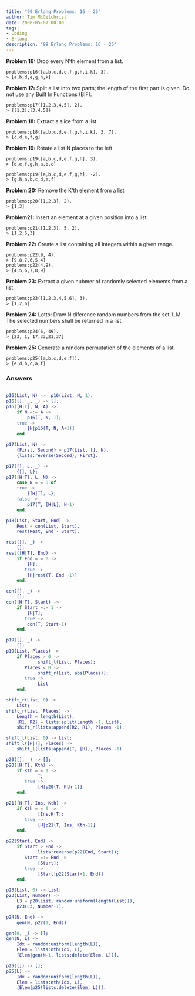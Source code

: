 ```yaml
---
title: "99 Erlang Problems: 16 - 25"
author: Tim McGilchrist
date: 2008-05-07 00:00
tags:
- Coding
- Erlang
description: "99 Erlang Problems: 16 - 25"
---
```


**Problem 16:** Drop every N'th element from a list.

    problems:p16([a,b,c,d,e,f,g,h,i,k], 3).
    > [a,b,d,e,g,h,k]


**Problem 17:** Split a list into two parts; the length of the first part is
given. Do not use any Built In Functions (BIF).

    problems:p17([1,2,3,4,5], 2).
    > {[1,2],[3,4,5]}

**Problem 18:** Extract a slice from a list.

    problems:p18([a,b,c,d,e,f,g,h,i,k], 3, 7).
    > [c,d,e,f,g]

**Problem 19:** Rotate a list N places to the left.

    problems:p19([a,b,c,d,e,f,g,h], 3).
    > [d,e,f,g,h,a,b,c]

    problems:p19([a,b,c,d,e,f,g,h], -2).
    > [g,h,a,b,c,d,e,f]

**Problem 20:** Remove the K'th element from a list

    problems:p20([1,2,3], 2).
    > [1,3]

**Problem21:** Insert an element at a given position into a list.

    problems:p21([1,2,3], 5, 2).
    > [1,2,5,3]

**Problem 22:** Create a list containing all integers within a given range.

    problems:p22(9, 4).
    > [9,8,7,6,5,4]
    problems:p22(4,9).
    > [4,5,6,7,8,9]

**Problem 23:** Extract a given nubmer of randomly selected elements from a list.

    problems:p23([1,2,3,4,5,6], 3).
    > [1,2,6]

**Problem 24:** Lotto: Draw N diference random numbers from the set 1..M. The
selected numbers shall be returned in a list.

    problems:p24(6, 49).
    > [23, 1, 17,33,21,37]

**Problem 25:** Generate a random permutation of the elements of a list.

    problems:p25([a,b,c,d,e,f]).
    > [e,d,b,c,a,f]

### Answers ###
<!--more-->

``` erlang

p16(List, N) ->  p16(List, N, 1).
p16([], _, _) -> [];
p16([H|T], N, A) ->
    if N =:= A ->
        p16(T, N, 1);
    true ->
        [H|p16(T, N, A+1)]
    end.

p17(List, N) ->
    {First, Second} = p17(List, [], N),
    {lists:reverse(Second), First}.

p17([], L, _) ->
    {[], L};
p17([H|T], L, N) ->
    case N =:= 0 of
	true ->
	    {[H|T], L};
	false ->
	    p17(T, [H|L], N-1)
    end.

p18(List, Start, End) ->
    Rest = con(List, Start),
    rest(Rest, End - Start).

rest([], _) ->
    [];
rest([H|T], End) ->
    if End =:= 0 ->
	    [H];
       true ->
	    [H|rest(T, End -1)]
    end.

con([], _) ->
    [];
con([H|T], Start) ->
    if Start =:= 1 ->
	    [H|T];
       true ->
	    con(T, Start-1)
    end.

p19([], _) ->
    [];
p19(List, Places) ->
    if Places > 0 ->
            shift_l(List, Places);
       Places < 0 ->
            shift_r(List, abs(Places));
       true ->
            List
    end.

shift_r(List, 0) ->
    List;
shift_r(List, Places) ->
    Length = length(List),
    {R1, R2} = lists:split(Length -1, List),
    shift_r(lists:append(R2, R1), Places -1).

shift_l(List, 0) -> List;
shift_l([H|T], Places) ->
    shift_l(lists:append(T, [H]), Places -1).

p20([], _) -> [];
p20([H|T], Kth) ->
    if Kth =:= 1 ->
            T;
       true ->
            [H|p20(T, Kth-1)]
    end.

p21([H|T], Ins, Kth) ->
    if Kth =:= 0 ->
            [Ins,H|T];
       true ->
            [H|p21(T, Ins, Kth-1)]
    end.

p22(Start, End) ->
    if Start > End ->
            lists:reverse(p22(End, Start));
       Start =:= End ->
            [Start];
       true ->
            [Start|p22(Start+1, End)]
    end.

p23(List, 0) -> List;
p23(List, Number) ->
    L3 = p20(List, random:uniform(length(List))),
    p23(L3, Number-1).

p24(N, End) ->
    gen(N, p22(1, End)).

gen(0, _) -> [];
gen(N, L) ->
    Idx = random:uniform(length(L)),
    Elem = lists:nth(Idx, L),
    [Elem|gen(N-1, lists:delete(Elem, L))].

p25([]) -> [];
p25(L) ->
    Idx = random:uniform(length(L)),
    Elem = lists:nth(Idx, L),
    [Elem|p25(lists:delete(Elem, L))].

```
